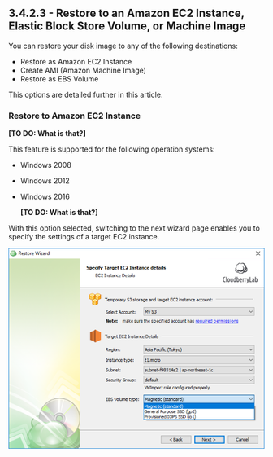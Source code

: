 ## 3.4.2.3 - Restore to an Amazon EC2 Instance, Elastic Block Store Volume, or Machine Image

You can restore your disk image to any of the following destinations:

* Restore as Amazon EC2 Instance
* Create AMI \(Amazon Machine Image\)
* Restore as EBS Volume

This options are detailed further in this article.

### Restore to Amazon EC2 Instance

​**\[TO DO: What is that?\]**

This feature is supported for the following operation systems:

* Windows 2008

* Windows 2012

* Windows 2016

  **\[TO DO: What is that?\]**

With this option selected, switching to the next wizard page enables you to specify the settings of a target EC2 instance.

![](/assets/image-based-to-ec2-instance-details.png)

